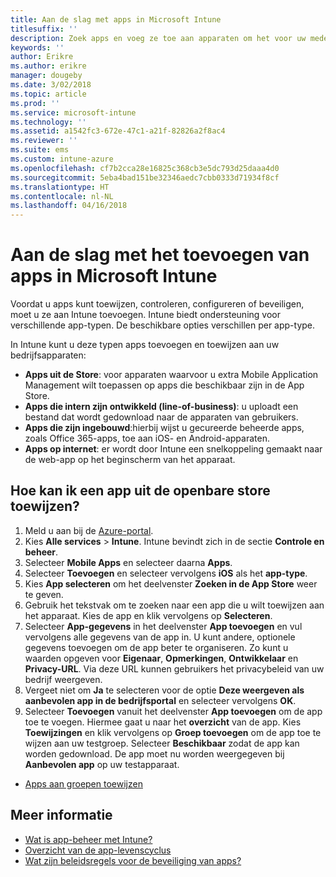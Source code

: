 ```yaml
---
title: Aan de slag met apps in Microsoft Intune
titlesuffix: ''
description: Zoek apps en voeg ze toe aan apparaten om het voor uw medewerkers mogelijk te maken om hun werk uit te voeren.
keywords: ''
author: Erikre
ms.author: erikre
manager: dougeby
ms.date: 3/02/2018
ms.topic: article
ms.prod: ''
ms.service: microsoft-intune
ms.technology: ''
ms.assetid: a1542fc3-672e-47c1-a21f-82826a2f8ac4
ms.reviewer: ''
ms.suite: ems
ms.custom: intune-azure
ms.openlocfilehash: cf7b2cca28e16825c368cb3e5dc793d25daaa4d0
ms.sourcegitcommit: 5eba4bad151be32346aedc7cbb0333d71934f8cf
ms.translationtype: HT
ms.contentlocale: nl-NL
ms.lasthandoff: 04/16/2018
---
```

# <a name="get-started-with-adding-apps-in-microsoft-intune"></a>Aan de slag met het toevoegen van apps in Microsoft Intune

Voordat u apps kunt toewijzen, controleren, configureren of beveiligen, moet u ze aan Intune toevoegen. Intune biedt ondersteuning voor verschillende app-typen. De beschikbare opties verschillen per app-type.

In Intune kunt u deze typen apps toevoegen en toewijzen aan uw bedrijfsapparaten:
- **Apps uit de Store**: voor apparaten waarvoor u extra Mobile Application Management wilt toepassen op apps die beschikbaar zijn in de App Store.
- **Apps die intern zijn ontwikkeld (line-of-business)**: u uploadt een bestand dat wordt gedownload naar de apparaten van gebruikers.
- **Apps die zijn ingebouwd**:hierbij wijst u gecureerde beheerde apps, zoals Office 365-apps, toe aan iOS- en Android-apparaten.
- **Apps op internet**: er wordt door Intune een snelkoppeling gemaakt naar de web-app op het beginscherm van het apparaat.

## <a name="how-do-i-assign-a-public-store-app"></a>Hoe kan ik een app uit de openbare store toewijzen?

1. Meld u aan bij de [Azure-portal](https://portal.azure.com).
2. Kies **Alle services** > **Intune**. Intune bevindt zich in de sectie **Controle en beheer**.
3. Selecteer **Mobile Apps** en selecteer daarna **Apps**.
4. Selecteer **Toevoegen** en selecteer vervolgens **iOS** als het **app-type**.
5. Kies **App selecteren** om het deelvenster **Zoeken in de App Store** weer te geven.
6. Gebruik het tekstvak om te zoeken naar een app die u wilt toewijzen aan het apparaat. Kies de app en klik vervolgens op **Selecteren**.
7. Selecteer **App-gegevens** in het deelvenster **App toevoegen** en vul vervolgens alle gegevens van de app in. U kunt andere, optionele gegevens toevoegen om de app beter te organiseren. Zo kunt u waarden opgeven voor **Eigenaar**, **Opmerkingen**, **Ontwikkelaar** en **Privacy-URL**. Via deze URL kunnen gebruikers het privacybeleid van uw bedrijf weergeven.
8. Vergeet niet om **Ja** te selecteren voor de optie **Deze weergeven als aanbevolen app in de bedrijfsportal** en selecteer vervolgens **OK**.
9. Selecteer **Toevoegen** vanuit het deelvenster **App toevoegen** om de app toe te voegen. Hiermee gaat u naar het **overzicht** van de app. Kies **Toewijzingen** en klik vervolgens op **Groep toevoegen** om de app toe te wijzen aan uw testgroep. Selecteer **Beschikbaar** zodat de app kan worden gedownload. De app moet nu worden weergegeven bij **Aanbevolen app** op uw testapparaat.


- [Apps aan groepen toewijzen](apps-deploy.md)

## <a name="learn-more"></a>Meer informatie

* [Wat is app-beheer met Intune?](app-management.md)
* [Overzicht van de app-levenscyclus](app-lifecycle.md)
* [Wat zijn beleidsregels voor de beveiliging van apps?](app-protection-policy.md)
